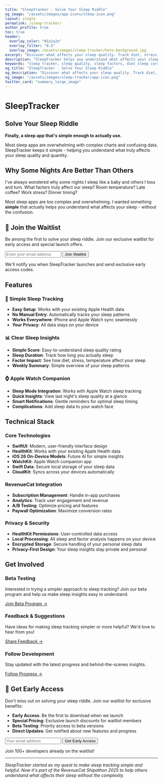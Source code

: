 ```yaml
---
title: "SleepTracker - Solve Your Sleep Riddle"
og_image: "/assets/images/app-icons/sleep-icon.png"
layout: single
permalink: /sleep-tracker/
author_profile: true
toc: true
header:
  overlay_color: "#1a1a2e"
  overlay_filter: "0.5"
  overlay_image: /assets/images/sleep-tracker/hero-background.jpg
excerpt: "Discover what affects your sleep quality. Track diet, stress, temperature & more to solve your sleep riddle with HealthKit integration."
description: "SleepTracker helps you understand what affects your sleep quality and quantity. Track diet, stress, room temperature, and other factors to discover your sleep patterns with HealthKit integration."
keywords: "sleep tracker, sleep quality, sleep factors, diet sleep correlation, stress sleep impact, room temperature sleep, HealthKit, Apple Watch, iOS app"
og_title: "SleepTracker - Solve Your Sleep Riddle"
og_description: "Discover what affects your sleep quality. Track diet, stress, temperature & more."
og_image: "/assets/images/sleep-tracker/app-icon.png"
twitter_card: "summary_large_image"
---
```


# SleepTracker

## Solve Your Sleep Riddle

**Finally, a sleep app that's simple enough to actually use.**

Most sleep apps are overwhelming with complex charts and confusing data. SleepTracker keeps it simple - helping you understand what truly affects your sleep quality and quantity.

<div class="hero-section">
  <div class="hero-content">
    <h2>Why Some Nights Are Better Than Others</h2>
    <p>I've always wondered why some nights I sleep like a baby and others I toss and turn. What factors truly affect our sleep? Room temperature? Late coffee? Work stress? Dinner timing?</p>
    <p>Most sleep apps are too complex and overwhelming. I wanted something <strong>simple</strong> that actually helps you understand what affects your sleep - without the confusion.</p>
  </div>
</div>

## 🚀 Join the Waitlist

Be among the first to solve your sleep riddle. Join our exclusive waitlist for early access and special launch offers.

<div class="waitlist-signup">
  <form action="https://formspree.io/f/mqalqoov" method="POST" class="waitlist-form">
    <div class="form-group">
      <input type="email" name="email" placeholder="Enter your email address" required class="email-input">
      <button type="submit" class="btn btn--primary">Join Waitlist</button>
    </div>
    <p class="form-note">We'll notify you when SleepTracker launches and send exclusive early access codes.</p>
  </form>
</div>

## Features

<div class="features-grid">
  <div class="feature-card">
    <h3>🌙 Simple Sleep Tracking</h3>
    <ul>
      <li><strong>Easy Setup</strong>: Works with your existing Apple Health data</li>
      <li><strong>No Manual Entry</strong>: Automatically tracks your sleep patterns</li>
      <li><strong>Works Everywhere</strong>: iPhone and Apple Watch sync seamlessly</li>
      <li><strong>Your Privacy</strong>: All data stays on your device</li>
    </ul>
  </div>

  <div class="feature-card">
    <h3>📊 Clear Sleep Insights</h3>
    <ul>
      <li><strong>Simple Score</strong>: Easy-to-understand sleep quality rating</li>
      <li><strong>Sleep Duration</strong>: Track how long you actually sleep</li>
      <li><strong>Factor Impact</strong>: See how diet, stress, temperature affect your sleep</li>
      <li><strong>Weekly Summary</strong>: Simple overview of your sleep patterns</li>
    </ul>
  </div>

  <div class="feature-card">
    <h3>⌚️ Apple Watch Companion</h3>
    <ul>
      <li><strong>Sleep Mode Integration</strong>: Works with Apple Watch sleep tracking</li>
      <li><strong>Quick Insights</strong>: View last night's sleep quality at a glance</li>
      <li><strong>Smart Notifications</strong>: Gentle reminders for optimal sleep timing</li>
      <li><strong>Complications</strong>: Add sleep data to your watch face</li>
    </ul>
  </div>
</div>

<!-- ## App Experience

### iOS Screens
<div style="display: flex; justify-content: center; gap: 20px; overflow-x: auto; padding: 20px 0;">
  <figure style="margin: 0; text-align: center; flex-shrink: 0;">
    <figcaption style="margin-bottom: 8px; font-weight: 500; color: #333;">Dashboard</figcaption>
    <img src="/assets/images/sleep-tracker/ios-dashboard.png" alt="iOS Dashboard" 
         style="width: 180px; height: auto; border-radius: 12px; box-shadow: 0 4px 8px rgba(0,0,0,0.1);">
  </figure>
  <figure style="margin: 0; text-align: center; flex-shrink: 0;">
    <figcaption style="margin-bottom: 8px; font-weight: 500; color: #333;">Sleep Analysis</figcaption>
    <img src="/assets/images/sleep-tracker/ios-analysis.png" alt="Sleep Analysis" 
         style="width: 180px; height: auto; border-radius: 12px; box-shadow: 0 4px 8px rgba(0,0,0,0.1);">
  </figure>
  <figure style="margin: 0; text-align: center; flex-shrink: 0;">
    <figcaption style="margin-bottom: 8px; font-weight: 500; color: #333;">Trends</figcaption>
    <img src="/assets/images/sleep-tracker/ios-trends.png" alt="Sleep Trends" 
         style="width: 180px; height: auto; border-radius: 12px; box-shadow: 0 4px 8px rgba(0,0,0,0.1);">
  </figure>
  <figure style="margin: 0; text-align: center; flex-shrink: 0;">
    <figcaption style="margin-bottom: 8px; font-weight: 500; color: #333;">Settings</figcaption>
    <img src="/assets/images/sleep-tracker/ios-settings.png" alt="Settings" 
         style="width: 180px; height: auto; border-radius: 12px; box-shadow: 0 4px 8px rgba(0,0,0,0.1);">
  </figure>
</div>

### Apple Watch
<div style="display: flex; justify-content: center; gap: 20px; overflow-x: auto; padding: 20px 0;">
  <figure style="margin: 0; text-align: center; flex-shrink: 0;">
    <figcaption style="margin-bottom: 8px; font-weight: 500; color: #333;">Sleep Summary</figcaption>
    <img src="/assets/images/sleep-tracker/watch-summary.png" alt="Watch Sleep Summary" 
         style="width: 120px; height: auto; border-radius: 12px; box-shadow: 0 4px 8px rgba(0,0,0,0.1);">
  </figure>
  <figure style="margin: 0; text-align: center; flex-shrink: 0;">
    <figcaption style="margin-bottom: 8px; font-weight: 500; color: #333;">Quick Stats</figcaption>
    <img src="/assets/images/sleep-tracker/watch-stats.png" alt="Watch Quick Stats" 
         style="width: 120px; height: auto; border-radius: 12px; box-shadow: 0 4px 8px rgba(0,0,0,0.1);">
  </figure>
  <figure style="margin: 0; text-align: center; flex-shrink: 0;">
    <figcaption style="margin-bottom: 8px; font-weight: 500; color: #333;">Complication</figcaption>
    <img src="/assets/images/sleep-tracker/watch-complication.png" alt="Watch Complication" 
         style="width: 120px; height: auto; border-radius: 12px; box-shadow: 0 4px 8px rgba(0,0,0,0.1);">
  </figure>
</div> -->


<!-- ## Development Progress

<div id="progress">
  <h2>🚀 Development Journey</h2>
  <p>Follow the weekly progress of SleepTracker development as part of the RevenueCat Shipathon 2025 hackathon.</p>
  
  <div class="progress-timeline">
    <div class="progress-item">
      <h3>Week 1: Foundation & Research</h3>
      <p>Project setup, HealthKit research, initial UI/UX design</p>
      <a href="/sleep-tracker/progress/2025/01/week-1/" class="btn btn--small">Read More →</a>
    </div>
    
    <div class="progress-item">
      <h3>Week 2: Core Functionality</h3>
      <p>HealthKit integration, sleep data processing, Apple Watch companion</p>
      <a href="/sleep-tracker/progress/2025/01/week-2/" class="btn btn--small">Read More →</a>
    </div>
    
    <div class="progress-item">
      <h3>Week 3: RevenueCat Integration</h3>
      <p>Monetization strategy, subscription management, analytics</p>
      <a href="/sleep-tracker/progress/2025/01/week-3/" class="btn btn--small">Read More →</a>
    </div>
    
    <div class="progress-item">
      <h3>Week 4: Beta Testing</h3>
      <p>User testing, bug fixes, App Store preparation</p>
      <a href="/sleep-tracker/progress/2025/01/week-4/" class="btn btn--small">Read More →</a>
    </div>
    
    <div class="progress-item">
      <h3>Week 5: Launch Preparation</h3>
      <p>Final polish, marketing materials, launch strategy</p>
      <a href="/sleep-tracker/progress/2025/01/week-5/" class="btn btn--small">Read More →</a>
    </div>
    
    <div class="progress-item">
      <h3>Week 6: Post-Launch</h3>
      <p>User feedback, analytics review, future roadmap</p>
      <a href="/sleep-tracker/progress/2025/01/week-6/" class="btn btn--small">Read More →</a>
    </div>
  </div>
  
  <a href="/sleep-tracker/progress/" class="btn btn--primary">View All Progress Updates →</a>
</div> -->

## Technical Stack

### Core Technologies
- **SwiftUI**: Modern, user-friendly interface design
- **HealthKit**: Works with your existing Apple Health data
- **iOS 26 On-Device Models**: Future AI for simple insights
- **WatchKit**: Apple Watch companion app
- **Swift Data**: Secure local storage of your sleep data
- **CloudKit**: Syncs across your devices automatically

### RevenueCat Integration
- **Subscription Management**: Handle in-app purchases
- **Analytics**: Track user engagement and revenue
- **A/B Testing**: Optimize pricing and features
- **Paywall Optimization**: Maximize conversion rates

### Privacy & Security
- **HealthKit Permissions**: User-controlled data access
- **Local Processing**: All sleep and factor analysis happens on your device
- **Encrypted Storage**: Secure handling of your personal sleep data
- **Privacy-First Design**: Your sleep insights stay private and personal

## Get Involved

### Beta Testing
Interested in trying a simpler approach to sleep tracking? Join our beta program and help us make sleep insights easy to understand.

<a href="mailto:ravi@rshankar.com?subject=SleepTracker Beta Testing" class="btn btn--success">Join Beta Program →</a>

### Feedback & Suggestions
Have ideas for making sleep tracking simpler or more helpful? We'd love to hear from you!

<a href="mailto:ravi@rshankar.com?subject=SleepTracker Feedback" class="btn btn--info">Share Feedback →</a>

### Follow Development
Stay updated with the latest progress and behind-the-scenes insights.

<a href="/sleep-tracker/progress/" class="btn btn--warning">Follow Progress →</a>

## 🎯 Get Early Access

Don't miss out on solving your sleep riddle. Join our waitlist for exclusive benefits:

- **Early Access**: Be the first to download when we launch
- **Special Pricing**: Exclusive launch discounts for waitlist members
- **Beta Testing**: Priority access to beta versions
- **Direct Updates**: Get notified about new features and progress

<div class="waitlist-signup waitlist-signup--secondary">
  <form action="https://formspree.io/f/mqalqoov" method="POST" class="waitlist-form">
    <div class="form-group">
      <input type="email" name="email" placeholder="Your email address" required class="email-input">
      <button type="submit" class="btn btn--success">Get Early Access</button>
    </div>
    <p class="form-note">Join 100+ developers already on the waitlist!</p>
  </form>
</div>

---

*SleepTracker started as my quest to make sleep tracking simple and helpful. Now it's part of the RevenueCat Shipathon 2025 to help others understand what affects their sleep without the complexity.*

<!-- Schema.org markup for software application -->
<script type="application/ld+json">
{
  "@context": "https://schema.org",
  "@type": "SoftwareApplication",
  "name": "SleepTracker - Intelligent Sleep Analysis",
  "operatingSystem": "iOS, watchOS",
  "applicationCategory": "HealthApplication",
  "description": "Solve your sleep riddle with intelligent factor analysis. Track sleep quality, quantity, and discover how diet, stress, temperature, and other factors affect your sleep patterns.",
  "offers": {
    "@type": "Offer",
    "availability": "PreOrder",
    "url": "https://sleep.rshankar.com"
  },
  "author": {
    "@type": "Person",
    "name": "Ravi Shankar"
  },
  "dateCreated": "2025-01-27",
  "keywords": "sleep tracking, sleep quality, sleep factors, diet sleep correlation, stress sleep impact, room temperature sleep, sleep analysis, HealthKit, Apple Watch, iOS app"
}
</script> 